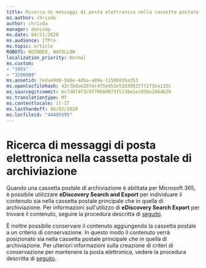 ```yaml
---
title: Ricerca di messaggi di posta elettronica nella cassetta postale di archiviazione
ms.author: chrisda
author: chrisda
manager: dansimp
ms.date: 04/21/2020
ms.audience: ITPro
ms.topic: article
ROBOTS: NOINDEX, NOFOLLOW
localization_priority: Normal
ms.custom:
- "1055"
- "3100008"
ms.assetid: 7eda49d0-5b6e-4dba-a89e-1150b835a353
ms.openlocfilehash: 43c3bdae297ec475e951e53d399377f2f3ea133c
ms.sourcegitcommit: bc7d6f4f3c9f7060d073f5130e1ec856e248d020
ms.translationtype: MT
ms.contentlocale: it-IT
ms.lasthandoff: 06/02/2020
ms.locfileid: "44495595"
---
```

# <a name="search-for-email-in-the-archive-mailbox"></a>Ricerca di messaggi di posta elettronica nella cassetta postale di archiviazione

Quando una cassetta postale di archiviazione è abilitata per Microsoft 365, è possibile utilizzare **eDiscovery Search and Export** per individuare il contenuto sia nella cassetta postale principale che in quella di archiviazione. Per informazioni sull'utilizzo di **eDiscovery Search Export** per trovare il contenuto, seguire la procedura descritta di [seguito](https://docs.microsoft.com/microsoft-365/compliance/export-search-results).
  
È inoltre possibile conservare il contenuto aggiungendo la cassetta postale a un criterio di conservazione. In questo modo il contenuto verrà posizionato sia nella cassetta postale principale che in quella di archiviazione. Per ulteriori informazioni sulla creazione di criteri di conservazione per mantenere la posta elettronica, vedere la procedura descritta di [seguito](https://docs.microsoft.com/microsoft-365/compliance/retention-policies).
  